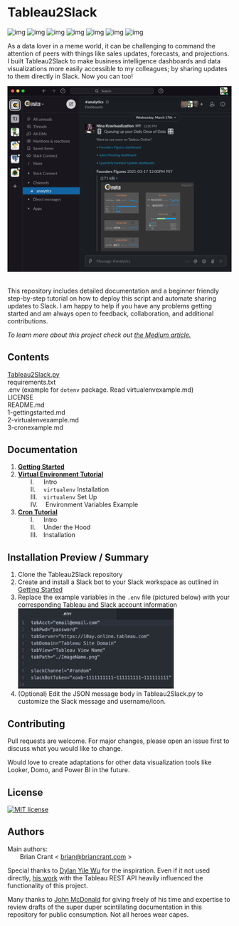 # **Tableau2Slack**
![img](https://img.shields.io/badge/Free%3F-✅-534.svg) ![img](https://img.shields.io/badge/Maintained%3F-✅-534.svg) ![img](https://img.shields.io/badge/Stable%3F-✅-534.svg) ![img](https://img.shields.io/badge/Beginner%20Friendly%3F-✅-534.svg)
![img](https://img.shields.io/badge/Made%20with-Python-1f425f.svg) ![img](https://img.shields.io/badge/style-API-E97627?label=Tableau&logo=Tableau) ![img](https://img.shields.io/badge/style-API-4A154B?label=Slack&logo=Slack)

As a data lover in a meme world, it can be challenging to command the attention of peers with things like sales updates, forecasts, and projections. I built Tableau2Slack to make business intelligence dashboards and data visualizations more easily accessible to my colleagues; by sharing updates to them directly in Slack. Now you can too!

<img src="./documentation/Tableau2Slack.png" width=700px>
<br><br>

This repository includes detailed documentation and a beginner friendly step-by-step tutorial on how to deploy this script and automate sharing updates to Slack. I am happy to help if you have any problems getting started and am always open to feedback, collaboration, and additional contributions.

_To learn more about this project check out [the Medium article.](https://medium.com/@briancrant/sharing-data-visualizations-to-slack-with-python-b6404eb5a535?source=friends_link&sk=dad9ab8fa333cd79302ed9705145f8be)_

## Contents  
[Tableau2Slack.py](https://github.com/bcrant/Tableau2Slack/blob/master/Tableau2Slack.py)  
requirements.txt  
.env (example for `dotenv` package. Read virtualenvexample.md)  
LICENSE  
README.md  
1-gettingstarted.md  
2-virtualenvexample.md  
3-cronexample.md  

## Documentation  
1. **[Getting Started](https://github.com/bcrant/Tableau2Slack/blob/master/documentation/1-gettingstarted.md)**  
2. **[Virtual Environment Tutorial](https://github.com/bcrant/Tableau2Slack/blob/master/documentation/2-virtualenvexample.md)**  
&emsp;&emsp;I. &emsp; Intro  
&emsp;&emsp;II.&emsp; `virtualenv` Installation  
&emsp;&emsp;III.&emsp;`virtualenv` Set Up  
&emsp;&emsp;IV.&emsp; Environment Variables Example
3. **[Cron Tutorial](https://github.com/bcrant/Tableau2Slack/blob/master/documentation/3-cronexample.md)**  
&emsp;&emsp;I. &emsp; Intro  
&emsp;&emsp;II.&emsp; Under the Hood  
&emsp;&emsp;III.&emsp;Installation

## Installation Preview / Summary
1. Clone the Tableau2Slack repository
2. Create and install a Slack bot to your Slack workspace as outlined in [Getting Started](https://github.com/bcrant/Tableau2Slack/blob/master/documentation/1-gettingstarted.md)
3. Replace the example variables in the `.env` file (pictured below) with your corresponding Tableau and Slack account information
<br/><img src="./documentation/QuickStart.png" width=350px>  
4. (Optional) Edit the JSON message body in Tableau2Slack.py to customize the Slack message and username/icon.

## Contributing  
Pull requests are welcome. For major changes, please open an issue first to discuss what you would like to change.  

Would love to create adaptations for other data visualization tools like Looker, Domo, and Power BI in the future.  

## License  
[![MIT license](https://img.shields.io/badge/License-MIT-blue.svg)](https://choosealicense.com/licenses/mit/)  

## Authors
Main authors:  
&emsp;&emsp;Brian Crant < brian@briancrant.com >

Special thanks to [Dylan Yile Wu](https://www.linkedin.com/in/yilewu/) for the inspiration. Even if it not used directly, [his work](https://github.com/DylanYileWu/slack_tableau_dashboard/blob/master/slack_tableau_dashboard.py) with the Tableau REST API heavily influenced the functionality of this project.

Many thanks to [John McDonald](https://www.linkedin.com/in/john-mcdonald-dev) for giving freely of his time and expertise to review drafts of the super duper scintillating documentation in this repository for public consumption. Not all heroes wear capes.
